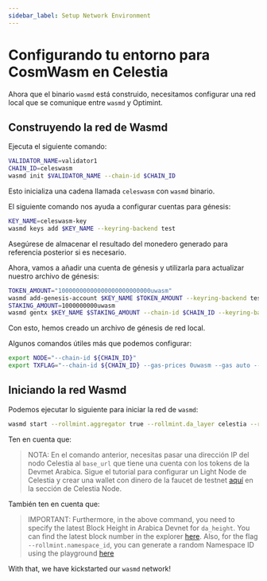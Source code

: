 ```yaml
---
sidebar_label: Setup Network Environment
---
```


# Configurando tu entorno para CosmWasm en Celestia

Ahora que el binario `wasmd` está construido, necesitamos configurar una red local que se comunique entre `wasmd` y Optimint.

## Construyendo la red de Wasmd

Ejecuta el siguiente comando:

```sh
VALIDATOR_NAME=validator1
CHAIN_ID=celeswasm
wasmd init $VALIDATOR_NAME --chain-id $CHAIN_ID
```

Esto inicializa una cadena llamada `celeswasm` con `wasmd` binario.

El siguiente comando nos ayuda a configurar cuentas para génesis:

```sh
KEY_NAME=celeswasm-key
wasmd keys add $KEY_NAME --keyring-backend test
```

Asegúrese de almacenar el resultado del monedero generado para referencia posterior si es necesario.

Ahora, vamos a añadir una cuenta de génesis y utilizarla para actualizar nuestro archivo de génesis:

```sh
TOKEN_AMOUNT="10000000000000000000000000uwasm"
wasmd add-genesis-account $KEY_NAME $TOKEN_AMOUNT --keyring-backend test
STAKING_AMOUNT=1000000000uwasm
wasmd gentx $KEY_NAME $STAKING_AMOUNT --chain-id $CHAIN_ID --keyring-backend test
```

Con esto, hemos creado un archivo de génesis de red local.

Algunos comandos útiles más que podemos configurar:

<!-- markdownlint-disable MD013 -->
```sh
export NODE="--chain-id ${CHAIN_ID}"
export TXFLAG="--chain-id ${CHAIN_ID} --gas-prices 0uwasm --gas auto --gas-adjustment 1.3"
```
<!-- markdownlint-enable MD013 -->

## Iniciando la red Wasmd

Podemos ejecutar lo siguiente para iniciar la red de `wasmd`:

<!-- markdownlint-disable MD013 -->
```sh
wasmd start --rollmint.aggregator true --rollmint.da_layer celestia --rollmint.da_config='{"base_url":"http://XXX.XXX.XXX.XXX:26658","timeout":60000000000,"gas_limit":6000000}' --rollmint.namespace_id 000000000000FFFF --rollmint.da_start_height XXXXX
```
<!-- markdownlint-enable MD013 -->

Ten en cuenta que:

> NOTA: En el comando anterior, necesitas pasar una dirección IP del nodo Celestia al `base_url` que tiene una cuenta con los tokens de la Devmet Arabica. Sigue el tutorial para configurar un Light Node de Celestia y crear una wallet con dinero de la faucet de testnet [aquí](./node-tutorial.md) en la sección de Celestia Node.

También ten en cuenta que:

> IMPORTANT: Furthermore, in the above command, you need to specify the latest Block Height in Arabica Devnet for `da_height`. You can find the latest block number in the explorer [here](https://explorer.celestia.observer/arabica). Also, for the flag `--rollmint.namespace_id`, you can generate a random Namespace ID using the playground [here](https://go.dev/play/p/7ltvaj8lhRl)

With that, we have kickstarted our `wasmd` network!
